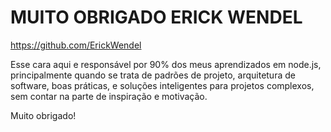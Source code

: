 # MUITO OBRIGADO ERICK WENDEL

https://github.com/ErickWendel

Esse cara aqui e responsável por 90% dos meus aprendizados em node.js,
principalmente quando se trata de padrões de projeto, arquitetura de software,
boas práticas, e soluções inteligentes para projetos complexos, sem contar na
parte de inspiração e motivação.


Muito obrigado!
